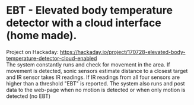 # EBT - Elevated body temperature detector with a cloud interface (home made).
Project on Hackaday: 
https://hackaday.io/project/170728-elevated-body-temperature-detector-cloud-enabled <br>
The system constantly runs and check for movement in the area. If movement is detected, sonic sensors estimate distance to a closest target and IR sensor takes IR readings. If IR readings from all four sensors are higher than a threshold "EBT" is reported. The system also runs and post data to the web-page when no motion is detected or when only motion is detected (no EBT)

